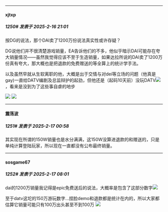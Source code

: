 ﻿
*****

####  xjtxp  
##### 1250#       发表于 2025-2-16 21:01

按DG的说法，那个DAI卖了1200万份说法真实性或许存疑？

DG说他们并不很清楚游戏销量，EA告诉他们的不多，他似乎暗示DAI可能存在夸大销量情况——虽然我觉得应该不至于生造销量，如果达拉所说的DAI卖了1200万份真有夸大，那大概也是把退款的免费赠送的等全算上的统计学手法。

以及虽然早就从生软离职的他，大概是出于交情与对dei等立场的问题（他真是gay)一直给DATV编剧及总监辩护的起劲，但他还是（起码10天前）没玩DATV<img src="https://static.saraba1st.com/image/smiley/face2017/028.png" referrerpolicy="no-referrer">，看来是没到为了这些事自虐的地步 

<img src="https://pic2.zhimg.com/v2-5090b7f6ab26d1a00a20a1ad1146ce41_r.jpg" referrerpolicy="no-referrer">

<img src="https://pic3.zhimg.com/v2-4c8fb0e6dfa262c4f9b003878197a900_r.jpg" referrerpolicy="no-referrer">


*****

####  震荡波  
##### 1251#       发表于 2025-2-17 00:58

其实现在所谓的150W销量也是水分满满，这150W没算进退款的和赠送的，只是单纯计算登陆玩家，所以现在一直都没有公布最终销量。


*****

####  sosgame67  
##### 1252#       发表于 2025-2-17 08:01

dai的1200万销量我记得是epic免费送后的说法，大概率是包含了这部分数字<img src="https://static.saraba1st.com/image/smiley/face2017/049.png" referrerpolicy="no-referrer">

至于datv这坨的150万游玩数字...捏脸demo和退款都是统计在内的，所以大家都估算它销量可能只有100万出头甚至不到100万 <img src="https://static.saraba1st.com/image/smiley/face2017/009.gif" referrerpolicy="no-referrer">

